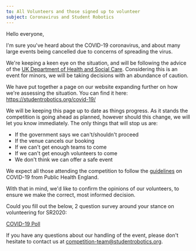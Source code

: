 ```yaml
---
to: All Volunteers and those signed up to volunteer
subject: Coronavirus and Student Robotics
---
```


Hello everyone,

I'm sure you've heard about the COVID-19 coronavirus, and about many large events being cancelled due to concerns of spreading the virus.

We're keeping a keen eye on the situation, and will be following the advice of the [UK Department of Health and Social Care][uk-coronavirus-page]. Considering this is an event for minors, we will be taking decisions with an abundance of caution.

We have put together a page on our website expanding further on how we're assessing the situation. You can find it here: https://studentrobotics.org/covid-19/

We will be keeping this page up to date as things progress. As it stands the competition is going ahead as planned, however should this change, we will let you know immediately. The only things that will stop us are:

- If the government says we can't/shouldn't proceed
- If the venue cancels our booking
- If we can't get enough teams to come
- If we can't get enough volunteers to come
- We don't think we can offer a safe event

We expect all those attending the competition to follow the [guidelines][phe-guidelines] on COVID-19 from Public Health England.

With that in mind, we'd like to confirm the opinions of our volunteers, to ensure we make the correct, most informed decision.

Could you fill out the below, 2 question survey around your stance on volunteering for SR2020:

[COVID-19 Poll](https://forms.gle/TjW2KRzgH6xBKv1v6)

If you have any questions about our handling of the event, please don't hesitate to contact us at competition-team@studentrobotics.org.

[uk-coronavirus-page]: https://www.gov.uk/guidance/coronavirus-covid-19-information-for-the-public
[phe-guidelines]: https://www.gov.uk/government/publications/guidance-to-educational-settings-about-covid-19/guidance-to-educational-settings-about-covid-19
